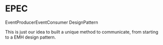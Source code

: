 # EPEC
EventProducerEventConsumer DesignPattern

This is just our idea to built a unique method to communicate, from starting to a EMH design pattern.
